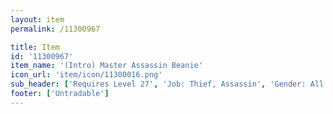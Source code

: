 ```yaml
---
layout: item
permalink: /11300967

title: Item
id: '11300967'
item_name: '(Intro) Master Assassin Beanie'
icon_url: 'item/icon/11300016.png'
sub_header: ['Requires Level 27', 'Job: Thief, Assassin', 'Gender: All']
footer: ['Untradable']
---
```

